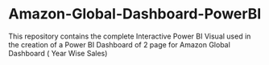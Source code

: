 # Amazon-Global-Dashboard-PowerBI
This repository contains the complete Interactive Power BI Visual used in the creation of a Power BI Dashboard of 2 page for Amazon Global Dashboard ( Year Wise Sales)
